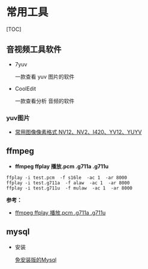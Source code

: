 # 常用工具





[TOC]

## 音视频工具软件

- 7yuv

  一款查看 yuv 图片的软件

- CoolEdit

  一款查看分析 音频的软件

### yuv图片

- [常用图像像素格式 NV12、NV2、I420、YV12、YUYV](https://blog.csdn.net/cgwang_1580/article/details/79595958)

## ffmpeg

- **ffmpeg ffplay 播放.pcm .g711a .g711u**

```
ffplay -i test.pcm  -f s16le  -ac 1  -ar 8000
ffplay -i test.g711a  -f alaw  -ac 1  -ar 8000
ffplay -i test.g711u  -f mulaw  -ac 1  -ar 8000
```

**参考：**

- [ffmpeg ffplay 播放.pcm .g711a .g711u](https://blog.csdn.net/qq_38795209/article/details/107414626)

## mysql

- 安装

  [免安装版的Mysql](https://www.cnblogs.com/winton-nfs/p/11524007.html#_caption_0)